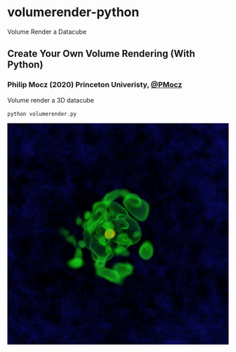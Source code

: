 # volumerender-python
Volume Render a Datacube

## Create Your Own Volume Rendering (With Python)

### Philip Mocz (2020) Princeton Univeristy, [@PMocz](https://twitter.com/PMocz)

Volume render a 3D datacube


```
python volumerender.py
```

![Simulation](./volumerender0.png)

